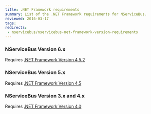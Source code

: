 ```yaml
---
title: .NET Framework requirements
summary: List of the .NET Framework requirements for NServiceBus.
reviewed: 2016-03-17
tags:
redirects:
 - nservicebus/nservicebus-net-framework-version-requirements
---
```


### NServiceBus Version 6.x

Requires [.NET Framework Version 4.5.2](https://www.microsoft.com/en-au/download/details.aspx?id=42642)


### NServiceBus Version 5.x

Requires [.NET Framework Version 4.5](https://www.microsoft.com/en-au/download/details.aspx?id=30653)


### NServiceBus Version 3.x and 4.x

Requires [.NET Framework Version 4.0](https://www.microsoft.com/en-au/download/details.aspx?id=17851)
